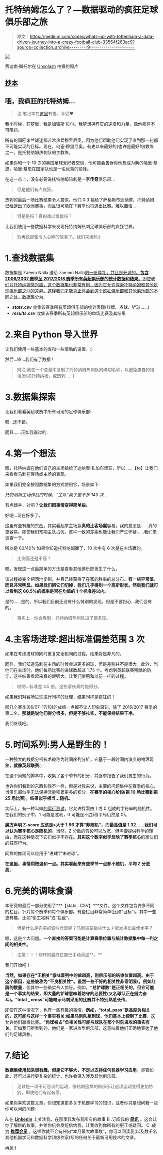 # 托特纳姆怎么了？—数据驱动的疯狂足球俱乐部之旅

> 原文：<https://medium.com/codex/whats-up-with-tottenham-a-data-driven-journey-into-a-crazy-football-club-33564f263ac9?source=collection_archive---------9----------------------->

![](img/7e6716ab46e48309dd53864f8c23fc81.png)

费迪南·斯托尔在 [Unsplash](/s/photos/tottenham?utm_source=unsplash&utm_medium=referral&utm_content=creditCopyText) 拍摄的照片

## [抄本](http://medium.com/codex)

## 哦，我疯狂的托特纳姆…

> 注:笔记本在[这里](https://jovian.ai/piero-paialunga/untitled-c05ca)有售。享受❤

我小时候，在梦里，我是加雷斯·贝尔。我梦想拥有它的速度和力量，像他那样不可阻挡。

所有的国际米兰球迷都非常热爱穆里尼奥，因为他们帮助他们实现了直到那一刻都不可能实现的目标。现在，何塞·穆里尼奥，有史以来最好的(也许是最好的)教练之一，是托特纳姆热刺队的主教练。

如果你和一个 10 岁的英国足球爱好者交谈，他可能会告诉你他想成为新的哈里·基恩。哈里·基恩在国家队也是一名优秀的前锋。

在这一点上，没有必要说托特纳姆热刺是一家**传奇**俱乐部…

> 但是他们有点疯狂。

热刺的最后一场比赛结果令人震惊，他们 0:3 输给了萨格勒布迪纳摩。托特纳姆已经退出了欧洲赛事，而且很可能在下赛季也将退出比赛。难以置信…

> 但是是吗？真的难以置信吗？

让我们使用一些数据科学来发现托特纳姆热刺足球俱乐部的疯狂世界。

> 别再说那些令人心碎的故事了。我们来编码:)

# 1.查找数据集

数据集是 Zaeem Nalla 送给 zae em Nalla[的一份厚礼，并且是开源的。**包含 2006/2007 赛季至 2017/2018 赛季所有英超俱乐部的统计数据和结果**。即使我们对托特纳姆感兴趣，这个数据集也非常有用，因为它允许探索托特纳姆和其他足球俱乐部之间的差异。这样我们才能真正体会到这个疯狂俱乐部和其他俱乐部的不同之处。数据集分为:](https://www.kaggle.com/zaeemnalla)

*   ***stats.csv*** 收集该赛季所有英超俱乐部的统计表现(红牌、点球、铲球……)
*   ***results.csv*** 收集该赛季所有英超俱乐部的单场比赛及其结果

# 2.来自 Python 导入世界

让我们使用一些基本的库和一些很酷的设置。:)

然后…嘭…我们有了数据！

> 附注:我在一个变量中复制了托特纳姆热刺队的确切名称，以避免愚蠢的错误(例如托特纳姆，或热刺……)

# 3.数据集探索

让我们看看英超联赛中所有可用的足球俱乐部:

嗯…还不错。

而且……正如我说过的:

# 4.第一个想法

嗯，托特纳姆在他们自己的主场输给了迪纳摩·扎加布里亚，所以……【to】让我们来看看马刺在客场或主场的表现。

如果我们完全按照数据集的方式使用它，场景如下:

*托特纳姆主场作战的时候，“主队”赢了差不多 140 次…*

有点棘手，对吧？**让我们把事情变得简单些。**

好吧…现在好多了。

这里有些有趣的东西。其实看起来主场赢**真的比客场赢**容易。我的意思是……真的更容易。即使我们预期主队占优，这种一致的差距也能让我们产生怀疑……我们来调查一下。

所以是 60/40%:如果你知道托特纳姆赢了，10 次中有 6 次是在主场赢的。

> 比例高还是不高？

嗯，发现这一点最简单的方法是查看其他俱乐部发生了什么。

该过程被完全相同地复制，并且已经获得了在家的胜率的总分布。**有一些异常值，而且非常明显。如果我们把它们切掉，我们几乎得到一个高斯形状。然后我们就可以看到这 60.5%的概率是否在均值的 1 个标准差以内。**

是的……是的。所以我们目前还没有什么特别的发现。但是不要担心…我们会有的。

> 事实上，你会看到，托特纳姆热刺队进了很多球。

# 4.主客场进球:超出标准偏差范围 3 次

如果在考虑进球的同时重复完全相同的过程，结果将是非凡的。

同样，我们知道马刺在主场的时候会进更多的球，但是差别并不是很大。此外，当他们在主场时，他们每场比赛的进球数超过 1.75 个。考虑到英超联赛残酷的防守，这些结果看起来真的很强大。让我们使用和以前一样的过程。

> 哎哟…标准差 3.5 倍。这些家伙真的能得分。

如果我们对客场进球进行同样的处理，结果同样是疯狂的！

那几个赛季(06/07–17/18)的成绩一点都不让人印象深刻，除了 2016/2017 赛季的第二名。**那就是说他们得分很多，但是不够扎实，不能保持结果干净。**

我们继续吧。

# 5.时间系列:男人是野生的！

一种强大的数据分析技术被称为时间序列分析，它基于一段时间内演变的物理现象，**就像英超联赛**:)

在这个简短的脚本中，收集了各个季节的积分，并逐季报告了我们男生的行为。

也许你们看到的东西和我不一样，但是对我来说，主要的问题集中在赛季的核心，当俱乐部似乎无法保持流量积累更多的积分。**在赛季的核心阶段(第 10 场比赛到第 25 场比赛)，结果似乎相当…随机。**

实际上，有一种叫做[的运行测试](https://www.geeksforgeeks.org/runs-test-of-randomness-in-python/#:~:text=Runs%20test%20of%20randomness%20is,increasing%20values%20or%20decreasing%20values.)，它允许探索由 1 或 0 组成的字符串的随机性。在我们的例子中，1 可能是胜利，0 可能是不胜利(平局仍然是 0)。

**魔方声明 Z-score 应该是>大于 1.96 才算“非随机”，而最高值是 1.32……我们可以认为赛季核心是随机的**。当然，Z 分数的假设可以放宽，但需要提供科学的理由，而在这种情况下它们似乎不存在。**其实这个数字似乎反映了赛季核心**的家伙们的狂野行为。

同样的推理可以应用于“进球”/“未进球”。

**在这里，事情稍微温和一点。其实看起来有些季节一点都不随机，平均 Z 分更高**。

# 6.完美的调味食谱

本研究的最后一部分使用了***【stats . CSV】***文件。这个文件包含许多不同的栏目，针对每个赛季和每个俱乐部。有些栏目非常简单(比如“目标”)。其中一些更有趣，比如“偷工减料”或“拦截”。

> 但是什么是完美的调味食谱呢？马刺需要做些什么才能发挥出最佳水平？

嗯，这是个大问题。**一个直接的答案可能是计算赛季位置与统计数据集中每一列之间的相关性。**

> 注意！！！球杆的最终位置已手动添加**。**

我们开始吧！

**当然，如果存在“正相关”意味着列中的值越高，则俱乐部的结束位置越高。**由于这个原因，这些被称为“不良相关性”。虽然一些不好的相关性非常明显(**，例如红牌的数量**，但其中一些确实令人惊讶。例如，**“总铲球数”**是正相关的，但它可能是一个事实的结果，即大量的铲球意味着防守的必要性(**又名球队正在努力奋斗**)。**“total _ cross”可能暗示马刺采用的比赛并不特别熟悉长传**。

即使在这种情况下，也有一些有趣的事情。**例如，“total_pass”是高度负相关的，这可能与这样一个事实有关:如果马刺队拿到球，他们基本上控制了比赛**，这允许他们赢得比赛。**“角球被占”负相关性可能与球队在那个时刻进攻的事实有关**。正如我们所看到的，他们是一家进攻型俱乐部，这意味着他们正确地表达了他们的足球风格。

# 7.结论

**数据集使用起来很有趣，但是它不够大，不足以支持任何机器学习应用**。尽管如此，还可以进行更复杂的统计，也许会深入涉及其他俱乐部。

> 足球是一项不可思议的运动，像热刺这样的俱乐部让这项运动变得更加特别，即使他们有起有落。

如果你喜欢这篇文章，你想知道更多关于机器学习的知识，或者你只是想问我一些你可以问的问题:

A.在 [**Linkedin**](https://www.linkedin.com/in/pieropaialunga/) 上关注我，在那里我发布我所有的故事
B .订阅我的 [**简讯**](https://piero-paialunga.medium.com/subscribe) 。这会让你了解新的故事，并给你机会发短信给我，让我收到你所有的更正或疑问。
C .成为 [**推荐会员**](https://piero-paialunga.medium.com/membership) ，这样你就不会有任何“本月最大故事数”，你可以阅读我(以及数千名其他机器学习和数据科学顶级作家)写的任何关于最新可用技术的文章。

再见:)